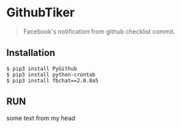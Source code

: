 GithubTiker
=================

> Facebook's notification from github checklist commit.

Installation
-----


    $ pip3 install PyGithub
    $ pip3 install python-crontab
    $ pip3 install fbchat==2.0.0a5




RUN
--------------

some text from my head
